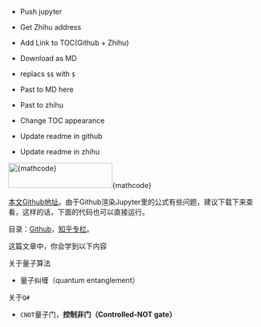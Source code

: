 - Push jupyter
- Get Zhihu address
- Add Link to TOC(Github + Zhihu)
- Download as MD
- replacs `$$` with `$`
- Past to MD here
- Past to zhihu
- Change TOC appearance


- Update readme in github
- Update readme in zhihu

<span class="Formula isEditable" style="background-image: url(&quot;//www.zhihu.com/equation?tex={urlmathcode}&quot;);"><img class="Formula-image" data-eeimg="true" src="//www.zhihu.com/equation?tex={urlmathcode}" alt="{mathcode}" width="207" height="50"><span class="Formula-placeholder" data-paste-ignore="true"><span data-offset-key="a53dr-1-0"><span data-text="true">{mathcode}</span></span></span></span>

[本文Github地址](https://github.com/jks-liu/quantum/blob/master/nb/)。由于Github渲染Jupyter里的公式有些问题，建议下载下来查看，这样的话，下面的代码也可以直接运行。

目录：[Github](https://github.com/jks-liu/quantum)，[知乎专栏](https://zhuanlan.zhihu.com/p/98372659)。

这篇文章中，你会学到以下内容

关于量子算法
- 量子纠缠（quantum entanglement）

关于`Q#`
- `CNOT`量子门，**控制非门（Controlled-NOT gate）**
